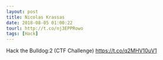 ```yaml
---
layout: post
title: Nicolas Krassas
date: 2018-08-05 01:00:22
tourl: http://t.co/nj3EPPRowo
tags: [Hack]
---
```

Hack the Bulldog:2 (CTF Challenge) https://t.co/q2MHV10uV1